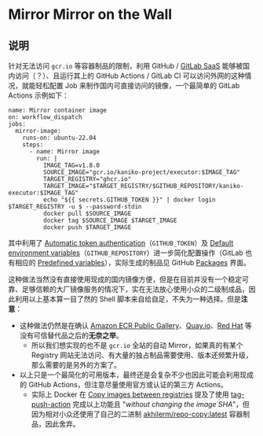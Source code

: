 # Mirror Mirror on the Wall

## 说明

针对无法访问 `gcr.io` 等容器制品的限制，利用 GitHub / [GitLab SaaS](https://docs.gitlab.com/ee/subscriptions/gitlab_com/) 能够被国内访问（？）、且运行其上的 GitHub Actions / GitLab CI 可以访问外网的这种情况，就能轻松配置 Job 来制作国内可直接访问的镜像，一个最简单的 GitLab Actions 示例如下：

```
name: Mirror container image
on: workflow_dispatch
jobs:
  mirror-image:
    runs-on: ubuntu-22.04
    steps:
      - name: Mirror image
        run: |
          IMAGE_TAG=v1.8.0
          SOURCE_IMAGE="gcr.io/kaniko-project/executor:$IMAGE_TAG"
          TARGET_REGISTRY="ghcr.io"
          TARGET_IMAGE="$TARGET_REGISTRY/$GITHUB_REPOSITORY/kaniko-executor:$IMAGE_TAG"
          echo "${{ secrets.GITHUB_TOKEN }}" | docker login $TARGET_REGISTRY -u $ --password-stdin
          docker pull $SOURCE_IMAGE
          docker tag $SOURCE_IMAGE $TARGET_IMAGE
          docker push $TARGET_IMAGE
```

其中利用了 [Automatic token authentication](https://docs.github.com/en/actions/security-guides/automatic-token-authentication)（`GITHUB_TOKEN`）及 [Default environment variables](https://docs.github.com/en/actions/learn-github-actions/environment-variables#default-environment-variables)（`GITHUB_REPOSITORY`）进一步简化配置操作（GitLab 也有相应的 [Predefined variables](https://docs.gitlab.com/ee/ci/variables/predefined_variables.html)），实际生成的制品见 GitHub [Packages](https://github.com/aitchjoe?tab=packages&repo_name=seoul) 界面。

这种做法当然没有直接使用现成的国内镜像方便，但是在目前并没有一个稳定可靠、足够信赖的大厂镜像服务的情况下，实在无法放心使用小众的二级制成品，因此利用以上基本算一目了然的 Shell 脚本来自给自足，不失为一种选择。但是**注意**：

* 这种做法仍然是在确认 [Amazon ECR Public Gallery](https://gallery.ecr.aws/)、[Quay.io](https://quay.io/)、[Red Hat](https://catalog.redhat.com/software/containers/explore) 等没有可信替代品之后的**无奈之举**。
  * 所以我们想实现的也不是 `gcr.io` 全站的自动 Mirror，如果真的有某个 Registry 网站无法访问、有大量的独占制品需要使用、版本还频繁升级，那么需要的是另外的方案了。
* 以上只是一个最简化的可用版本，最终还是会复杂不少也因此可能会利用现成的 GitHub Actions，但注意尽量使用官方或认证的第三方 Actions。
  * 实际上 Docker 在 [Copy images between registries](https://github.com/docker/build-push-action/blob/master/docs/advanced/copy-between-registries.md) 提及了使用 [tag-push-action](https://github.com/akhilerm/tag-push-action) 完成以上功能且 "_without changing the image SHA_"，但因为相对小众还使用了自己的二进制 [akhilerm/repo-copy:latest](https://github.com/akhilerm/tag-push-action/blob/v2.0.0/src/main.ts#L32) 容器制品，因此舍弃。
